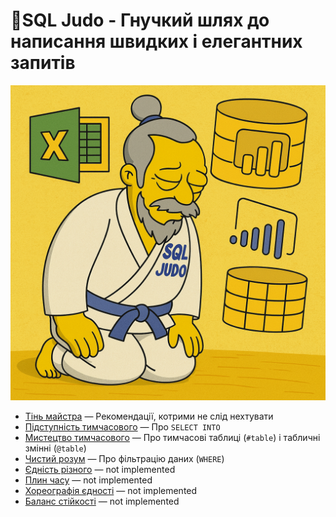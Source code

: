# 🥋SQL Judo - Гнучкий шлях до написання швидких і елегантних запитів
![SQL Judo](judo.png)

- [Тінь майстра](0.%20SQL%20Judo.%20Тінь%20майстра) — Рекомендації, котрими не слід нехтувати
- [Підступність тимчасового](1.%20SQL%20Judo.%20підступність%20тимчасового) — Про `SELECT INTO`
- [Мистецтво тимчасового](2.%20SQL%20Judo.%20мистецтво%20тимчасового) — Про тимчасові таблиці (`#table`) і табличні змінні (`@table`)
- [Чистий розум](3.%20SQL%20Judo.%20чистий%20розум) — Про фільтрацію даних (`WHERE`)
- [Єдність різного](#notimplemented) — not implemented
- [Плин часу](#notimplemented) — not implemented
- [Хореографія єдності](#notimplemented) — not implemented
- [Баланс стійкості](#notimplemented) — not implemented
